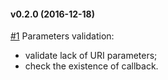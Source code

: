 #### v0.2.0 (2016-12-18) 

[#1](https://github.com/kudrykv/node-recurly-client/pull/1)
Parameters validation:

- validate lack of URI parameters;
- check the existence of callback.
